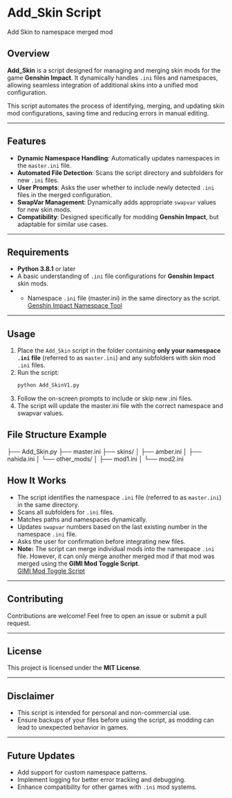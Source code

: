 # Add_Skin Script
Add Skin to namespace merged mod

## Overview

**Add_Skin** is a script designed for managing and merging skin mods for the game **Genshin Impact**. It dynamically handles `.ini` files and namespaces, allowing seamless integration of additional skins into a unified mod configuration. 

This script automates the process of identifying, merging, and updating skin mod configurations, saving time and reducing errors in manual editing.

---

## Features

- **Dynamic Namespace Handling**: Automatically updates namespaces in the `master.ini` file.
- **Automated File Detection**: Scans the script directory and subfolders for new `.ini` files.
- **User Prompts**: Asks the user whether to include newly detected `.ini` files in the merged configuration.
- **SwapVar Management**: Dynamically adds appropriate `swapvar` values for new skin mods.
- **Compatibility**: Designed specifically for modding **Genshin Impact**, but adaptable for similar use cases.

---

## Requirements

- **Python 3.8.1** or later
- A basic understanding of `.ini` file configurations for **Genshin Impact** skin mods.
- - Namespace `.ini` file (master.ini) in the same directory as the script.  
  [Genshin Impact Namespace Tool](https://gamebanana.com/tools/15681)

---

## Usage

1. Place the `Add_Skin` script in the folder containing **only your namespace `.ini` file** (referred to as `master.ini`) and any subfolders with skin mod `.ini` files.
2. Run the script:
   ```bash
   python Add_SkinV1.py
3. Follow the on-screen prompts to include or skip new .ini files.
4. The script will update the master.ini file with the correct namespace and swapvar values.

## File Structure Example
├── Add_Skin.py
├── master.ini
├── skins/
│   ├── amber.ini
│   ├── nahida.ini
│   └── other_mods/
│       ├── mod1.ini
│       └── mod2.ini

## How It Works

- The script identifies the namespace `.ini` file (referred to as `master.ini`) in the same directory.
- Scans all subfolders for `.ini` files.
- Matches paths and namespaces dynamically.
- Updates `swapvar` numbers based on the last existing number in the namespace `.ini` file.
- Asks the user for confirmation before integrating new files.
- **Note:** The script can merge individual mods into the namespace `.ini` file. However, it can only merge another merged mod if that mod was merged using the **GIMI Mod Toggle Script**.  
  [GIMI Mod Toggle Script](https://gamebanana.com/tools/11165)

---

## Contributing

Contributions are welcome! Feel free to open an issue or submit a pull request.

---

## License

This project is licensed under the **MIT License**.

---

## Disclaimer

- This script is intended for personal and non-commercial use.
- Ensure backups of your files before using the script, as modding can lead to unexpected behavior in games.

---

## Future Updates

- Add support for custom namespace patterns.
- Implement logging for better error tracking and debugging.
- Enhance compatibility for other games with `.ini` mod systems.
